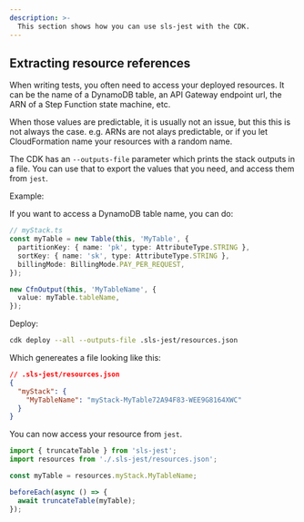 ```yaml
---
description: >-
  This section shows how you can use sls-jest with the CDK.
---
```


## Extracting resource references

When writing tests, you often need to access your deployed resources. It can be the name of a DynamoDB table, an API Gateway endpoint url, the ARN of a Step Function state machine, etc.

When those values are predictable, it is usually not an issue, but this this is not always the case. e.g. ARNs are not alays predictable, or if you let CloudFormation name your resources with a random name.

The CDK has an `--outputs-file` parameter which prints the stack outputs in a file. You can use that to export the values that you need, and access them from `jest`.

Example:

If you want to access a DynamoDB table name, you can do:

```typescript
// myStack.ts
const myTable = new Table(this, 'MyTable', {
  partitionKey: { name: 'pk', type: AttributeType.STRING },
  sortKey: { name: 'sk', type: AttributeType.STRING },
  billingMode: BillingMode.PAY_PER_REQUEST,
});

new CfnOutput(this, 'MyTableName', {
  value: myTable.tableName,
});
```

Deploy:

```bash
cdk deploy --all --outputs-file .sls-jest/resources.json
```

Which genereates a file looking like this:

```json
// .sls-jest/resources.json
{
  "myStack": {
    "MyTableName": "myStack-MyTable72A94F83-WEE9G8164XWC"
  }
}
```

You can now access your resource from `jest`.

```typescript
import { truncateTable } from 'sls-jest';
import resources from './.sls-jest/resources.json';

const myTable = resources.myStack.MyTableName;

beforeEach(async () => {
  await truncateTable(myTable);
});
```
